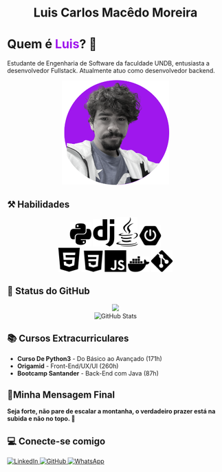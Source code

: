 <h1 align="center">Luis Carlos Macêdo Moreira</h1>

<h1>Quem é <span style="color:#9F17ED;">Luis</span>? 💭</h1>
<p>
  Estudante de Engenharia de Software da faculdade UNDB, entusiasta a desenvolvedor Fullstack. Atualmente atuo como desenvolvedor backend.
</p>

<p align="center">
  <img src="./imagens/Perfil_Luis_Carlos.png" alt="Luis Carlos" width="250"/>
</p>

<h2>⚒ Habilidades</h2>
<p align="center">
  <img src="./imagens/python.svg" width="50"/> 
  <img src="./imagens/django.svg" width="50"/> 
  <img src="./imagens/java.svg" width="50"/> 
  <img src="./imagens/spring.svg" width="50"/> 
  <br>
  <img src="./imagens/html.svg" width="50"/> 
  <img src="./imagens/css.svg" width="50"/> 
  <img src="./imagens/JavaScript.svg" width="50"/> 
  <img src="./imagens/docker.svg" width="50"/> 
  <img src="./imagens/git.svg" width="50"/> 
</p>

<h2>🌟 Status do GitHub</h2>
<p align="center">
  <img src="https://github-readme-stats.vercel.app/api/top-langs/?username=LouisCharlles&theme=tokyonight&layout=compact&custom_title=Tecnologias&langs_count=9" />  
  <br/>
  <img src="https://github-readme-stats.vercel.app/api?username=LouisCharlles&theme=transparent&bg_color=353D41&border_color=123547&show_icons=true&icon_color=EB9326&title_color=EB9326&text_color=FFF&hide_title=true&hide=stars&rank_icon=github" alt="GitHub Stats"/>
</p>

<h2>📚 Cursos Extracurriculares</h2>

<ul>
  <li><strong>Curso De Python3</strong> - Do Básico ao Avançado (171h)</li>
  <li><strong>Origamid</strong> - Front-End/UX/UI (260h)</li>
  <li><strong>Bootcamp Santander</strong> - Back-End com Java (87h)</li>
</ul>

<h2>💪Minha Mensagem Final</h2>
<p>
  <strong>Seja forte, não pare de escalar a montanha, o verdadeiro prazer está na subida e não no topo. 🌄</strong>
</p>
<h2>💻 Conecte-se comigo</h2>
<a href="https://www.linkedin.com/in/luis-carlos-mac%C3%AAdo-moreira-854957280?lipi=urn%3Ali%3Apage%3Ad_flagship3_profile_view_base_contact_details%3BAb7nyACqQ5mih0D4InjdEg%3D%3D">
  <img src="https://img.shields.io/badge/LinkedIn-0077B5?style=for-the-badge&logo=linkedin&logoColor=white" alt="LinkedIn">
</a>
<a href="https://github.com/LouisCharlles">
  <img src="https://img.shields.io/badge/GitHub-100000?style=for-the-badge&logo=github&logoColor=white" alt="GitHub">
</a>
<a href="https://wa.me/559884022032">
  <img src="https://img.shields.io/badge/WhatsApp-25D366?style=for-the-badge&logo=whatsapp&logoColor=white" alt="WhatsApp">
</a>

